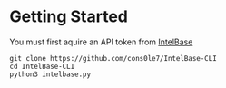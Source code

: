 # Getting Started 
You must first aquire an API token from [IntelBase](https://intelbase.is/dashboard/account)

```
git clone https://github.com/cons0le7/IntelBase-CLI
cd IntelBase-CLI
python3 intelbase.py
```

